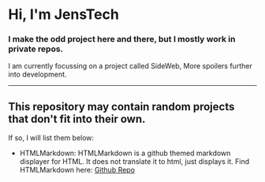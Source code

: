 # Hi, I'm JensTech
### I make the odd project here and there, but I mostly work in private repos.
I am currently focussing on a project called SideWeb, More spoilers further into development.

---

## This repository may contain random projects that don't fit into their own.
If so, I will list them below:

- HTMLMarkdown: HTMLMarkdown is a github themed markdown displayer for HTML. It does not translate it to html, just displays it.
  Find HTMLMarkdown here: [Github Repo](https://github.com/JensTech/JensTech/tree/main/HTMLMarkdown)
